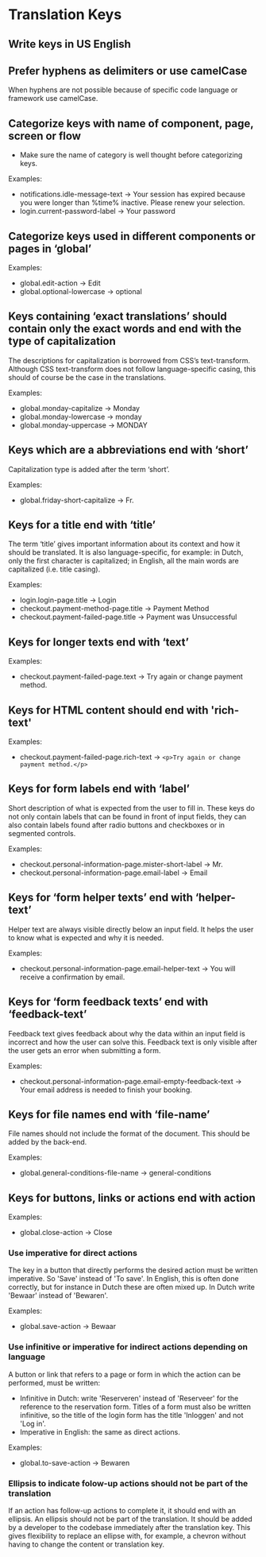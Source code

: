 # Translation Keys

## Write keys in US English

## Prefer hyphens as delimiters or use camelCase

When hyphens are not possible because of specific code language or framework use camelCase.

## Categorize keys with name of component, page, screen or flow

- Make sure the name of category is well thought before categorizing keys.

Examples:

- notifications.idle-message-text -> Your session has expired because you were longer than %time% inactive. Please renew your selection.
- login.current-password-label -> Your password

## Categorize keys used in different components or pages in ‘global’

Examples:

- global.edit-action -> Edit
- global.optional-lowercase -> optional

## Keys containing ‘exact translations’ should contain only the exact words and end with the type of capitalization

The descriptions for capitalization is borrowed from CSS’s text-transform. Although CSS text-transform does not follow language-specific casing, this should of course be the case in the translations.

Examples:

- global.monday-capitalize -> Monday
- global.monday-lowercase -> monday
- global.monday-uppercase -> MONDAY

## Keys which are a abbreviations end with ‘short’

Capitalization type is added after the term ‘short’.

Examples:

- global.friday-short-capitalize -> Fr.

## Keys for a title end with ‘title’

The term ‘title’ gives important information about its context and how it should be translated. It is also language-specific, for example: in Dutch, only the first character is capitalized; in English, all the main words are capitalized (i.e. title casing).

Examples:

- login.login-page.title -> Login
- checkout.payment-method-page.title -> Payment Method
- checkout.payment-failed-page.title -> Payment was Unsuccessful

## Keys for longer texts end with ‘text’

Examples:

- checkout.payment-failed-page.text -> Try again or change payment method.

## Keys for HTML content should end with 'rich-text'

Examples:

- checkout.payment-failed-page.rich-text -> `<p>Try again or change payment method.</p>`

## Keys for form labels end with ‘label’

Short description of what is expected from the user to fill in. These keys do not only contain labels that can be found in front of input fields, they can also contain labels found after radio buttons and checkboxes or in segmented controls.

Examples:

- checkout.personal-information-page.mister-short-label -> Mr.
- checkout.personal-information-page.email-label -> Email

## Keys for ‘form helper texts’ end with ‘helper-text’

Helper text are always visible directly below an input field. It helps the user to know what is expected and why it is needed.

Examples:

- checkout.personal-information-page.email-helper-text -> You will receive a confirmation by email.

## Keys for ‘form feedback texts’ end with ‘feedback-text’

Feedback text gives feedback about why the data within an input field is incorrect and how the user can solve this. Feedback text is only visible after the user gets an error when submitting a form.

Examples:

- checkout.personal-information-page.email-empty-feedback-text -> Your email address is needed to finish your booking.

## Keys for file names end with ‘file-name’

File names should not include the format of the document. This should be added by the back-end.

Examples:
- global.general-conditions-file-name -> general-conditions

## Keys for buttons, links or actions end with action

Examples:
- global.close-action -> Close

### Use imperative for direct actions
The key in a button that directly performs the desired action must be written imperative. So 'Save' instead of 'To save'. In English, this is often done correctly, but for instance in Dutch these are often mixed up. In Dutch write 'Bewaar' instead of 'Bewaren'.

Examples:
- global.save-action -> Bewaar

### Use infinitive or imperative for indirect actions depending on language
A button or link that refers to a page or form in which the action can be performed, must be written:
- Infinitive in Dutch: write 'Reserveren' instead of 'Reserveer' for the reference to the reservation form. Titles of a form must also be written infinitive, so the title of the login form has the title 'Inloggen' and not 'Log in'.
- Imperative in English: the same as direct actions.

Examples:
- global.to-save-action -> Bewaren

### Ellipsis to indicate folow-up actions should not be part of the translation
If an action has follow-up actions to complete it, it should end with an ellipsis. An ellipsis should not be part of the translation. It should be added by a developer to the codebase immediately after the translation key. This gives flexibility to replace an ellipse with, for example, a chevron without having to change the content or translation key.
